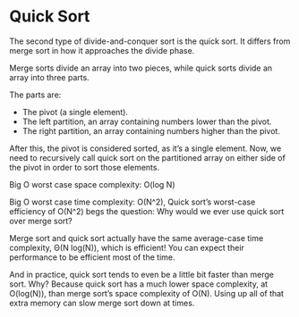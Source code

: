 # Quick Sort
The second type of divide-and-conquer sort is the quick sort. It differs from merge sort in how it approaches the divide phase.

Merge sorts divide an array into two pieces, while quick sorts divide an array into three parts. 

The parts are:

* The pivot (a single element).
* The left partition, an array containing numbers lower than the pivot.
* The right partition, an array containing numbers higher than the pivot.

After this, the pivot is considered sorted, as it’s a single element. Now, we need to recursively call quick sort on the partitioned array on either side of the pivot in order to sort those elements.

Big O worst case space complexity:
O(log N)

Big O worst case time complexity:
O(N^2),
Quick sort’s worst-case efficiency of O(N^2) begs the question: Why would we ever use quick sort over merge sort?

Merge sort and quick sort actually have the same average-case time complexity, Θ(N log(N)), which is efficient! You can expect their performance to be efficient most of the time.

And in practice, quick sort tends to even be a little bit faster than merge sort. Why? Because quick sort has a much lower space complexity, at O(log(N)), than merge sort’s space complexity of O(N). Using up all of that extra memory can slow merge sort down at times.